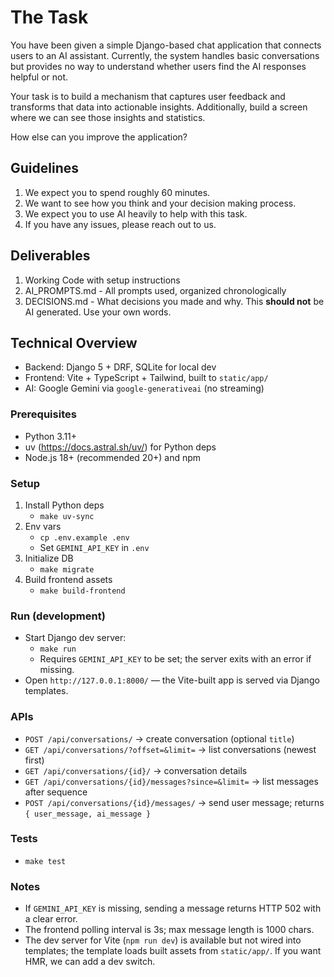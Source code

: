 # The Task

You have been given a simple Django-based chat application that connects users to an AI assistant. Currently, the system handles basic conversations but provides no way to understand whether users find the AI responses helpful or not. 

Your task is to build a mechanism that captures user feedback and transforms that data into actionable insights. Additionally, build a screen where we can see those insights and statistics.

How else can you improve the application?

## Guidelines
1. We expect you to spend roughly 60 minutes.
2. We want to see how you think and your decision making process.
3. We expect you to use AI heavily to help with this task.
4. If you have any issues, please reach out to us.

## Deliverables
1. Working Code with setup instructions
2. AI_PROMPTS.md - All prompts used, organized chronologically
3. DECISIONS.md - What decisions you made and why. This **should not** be AI generated. Use your own words.

## Technical Overview

- Backend: Django 5 + DRF, SQLite for local dev
- Frontend: Vite + TypeScript + Tailwind, built to `static/app/`
- AI: Google Gemini via `google-generativeai` (no streaming)

### Prerequisites

- Python 3.11+
- uv (https://docs.astral.sh/uv/) for Python deps
- Node.js 18+ (recommended 20+) and npm

### Setup

1. Install Python deps
   - `make uv-sync`
2. Env vars
   - `cp .env.example .env`
   - Set `GEMINI_API_KEY` in `.env`
3. Initialize DB
   - `make migrate`
4. Build frontend assets
   - `make build-frontend`

### Run (development)

- Start Django dev server:
  - `make run`
  - Requires `GEMINI_API_KEY` to be set; the server exits with an error if missing.
- Open `http://127.0.0.1:8000/` — the Vite-built app is served via Django templates.

### APIs

- `POST /api/conversations/` → create conversation (optional `title`)
- `GET /api/conversations/?offset=&limit=` → list conversations (newest first)
- `GET /api/conversations/{id}/` → conversation details
- `GET /api/conversations/{id}/messages?since=&limit=` → list messages after sequence
- `POST /api/conversations/{id}/messages/` → send user message; returns `{ user_message, ai_message }`

### Tests

- `make test`

### Notes

- If `GEMINI_API_KEY` is missing, sending a message returns HTTP 502 with a clear error.
- The frontend polling interval is 3s; max message length is 1000 chars.
- The dev server for Vite (`npm run dev`) is available but not wired into templates; the template loads built assets from `static/app/`. If you want HMR, we can add a dev switch.
